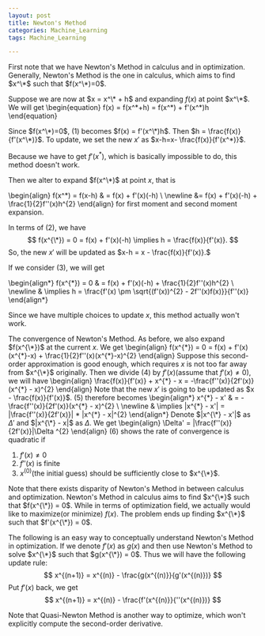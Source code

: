 ```yaml
---
layout: post
title: Newton's Method
categories: Machine_Learning
tags: Machine_Learning

---
```

<!-- import js for mathjax -->
<script src="http://cdn.mathjax.org/mathjax/latest/MathJax.js?config=default"></script>

<script type="text/x-mathjax-config">
MathJax.Hub.Config({
jax: ["input/TeX","output/HTML-CSS"],
tex2jax: {inlineMath: [['$','$'], ['\\(','\\)']]},
extensions: ["tex2jax.js","MathMenu.js","MathZoom.js"],
TeX: { equationNumbers: { autoNumber: "AMS" }, extensions: ["AMSmath.js", "AMSsymbols.js","noErrors.js","noUndefined.js"]}
});
</script>

<script type="text/javascript"
    src="http://cdn.mathjax.org/mathjax/latest/MathJax.js?config=TeX-AMS_HTML">
</script>


First note that we have Newton's Method in calculus and in optimization. Generally, Newton's Method is the one in calculus, which aims to find $x^\*$ such that $f(x^\*)=0$.

Suppose we are now at $x = x^\* + h$ and expanding $f(x)$ at point $x^\*$. We will get
\begin{equation}
f(x) = f(x^\*+h) = f(x^\*) + f'(x^\*)h
\end{equation}


Since $f(x^\*)=0$, (1) becomes $f(x) = f'(x^\*)h$. Then $h = \frac{f(x)}{f'(x^\*)}$. To update, we set the new $x'$ as $x-h=x- \frac{f(x)}{f'(x^*)}$.

Because we have to get $f'(x^*)$, which is basically impossible to do, this method doesn't work.

Then we alter to expand $f(x^\*)$ at point $x$, that is

\begin{align}
f(x^*) = f(x-h) & = f(x) + f'(x)(-h) \\ \newline
&= f(x) + f'(x)(-h) + \frac{1}{2}f''(x)h^{2}
\end{align}
for first moment and second moment expansion.



In terms of (2), we have
$$
f(x^{\*}) = 0 = f(x) + f'(x)(-h) \implies h = \frac{f(x)}{f'(x)}.
$$
So, the new $x'$ will be updated as $x-h = x - \frac{f(x)}{f'(x)}.$

If we consider (3), we will get

\begin{align\*}
f(x^{\*}) = 0  & = f(x) + f'(x)(-h) + \frac{1}{2}f''(x)h^{2} \\ \newline
& \implies h = \frac{f'(x) \pm \sqrt{(f'(x))^{2} - 2f''(x)f(x)}}{f''(x)}
\end{align\*}

Since we have multiple choices to update $x$, this method actually won't work.

The convergence of Newton's Method. As before, we also expand $f(x^{\*})$ at the current $x$. We get
\begin{align}
f(x^{\*}) = 0 = f(x) + f'(x)(x^{\*}-x) + \frac{1}{2}f''(x)(x^{\*}-x)^{2}
\end{align}
Suppose this second-order approximation is good enough, which requires $x$ is not too far away from $x^{\*}$ originally.
Then we divide (4) by $f'(x)$(assume that $f'(x) \ne 0$), we will have
\begin{align}
\frac{f(x)}{f'(x)} + x^{\*} - x = -\frac{f''(x)}{2f'(x)}(x^{\*} - x)^{2}
\end{align}
Note that the new $x'$ is going to be updated as $x - \frac{f(x)}{f'(x)}$. (5) therefore becomes
\begin{align\*}
x^{\*} - x'  & = -\frac{f''(x)}{2f'(x)}(x^{\*} - x)^{2} \\ \newline
& \implies |x^{\*} - x'| = |\frac{f''(x)}{2f'(x)}| \* |x^{\*} - x|^{2}
\end{align\*}
Denote $|x^{\*} - x'|$ as $\Delta'$ and $|x^{\*} - x|$ as $\Delta$. We get
\begin{align}
\Delta' = |\frac{f''(x)}{2f'(x)}|\Delta ^{2}
\end{align}
(6) shows the rate of convergence is quadratic if

1. $f'(x) \ne 0$
2. $f''(x)$ is finite
3. $x^{(0)}$(the initial guess) should be sufficiently close to $x^{\*}$.

Note that there exists disparity of Newton's Method in between calculus and optimization.
Newton's Method in calculus aims to find $x^{\*}$ such that $f(x^{\*}) = 0$.
While in terms of optimization field, we actually would like to maximize(or minimize) $f(x)$. The problem ends up finding $x^{\*}$ such that $f'(x^{\*}) = 0$.

The following is an easy way to conceptually understand Newton's Method in optimization.
If we denote $f'(x)$ as $g(x)$ and then use Newton's Method to solve $x^{\*}$ such that $g(x^{\*}) = 0$.
Thus we will have the following update rule:
$$
x^{(n+1)} = x^{(n)} - \frac{g(x^{(n)}}{g'(x^{(n)})}
$$
Put $f'(x)$ back, we get
$$
x^{(n+1)} = x^{(n)} - \frac{f'(x^{(n)}}{''(x^{(n)})}
$$

Note that Quasi-Newton Method is another way to optimize, which won't explicitly compute the second-order derivative.
